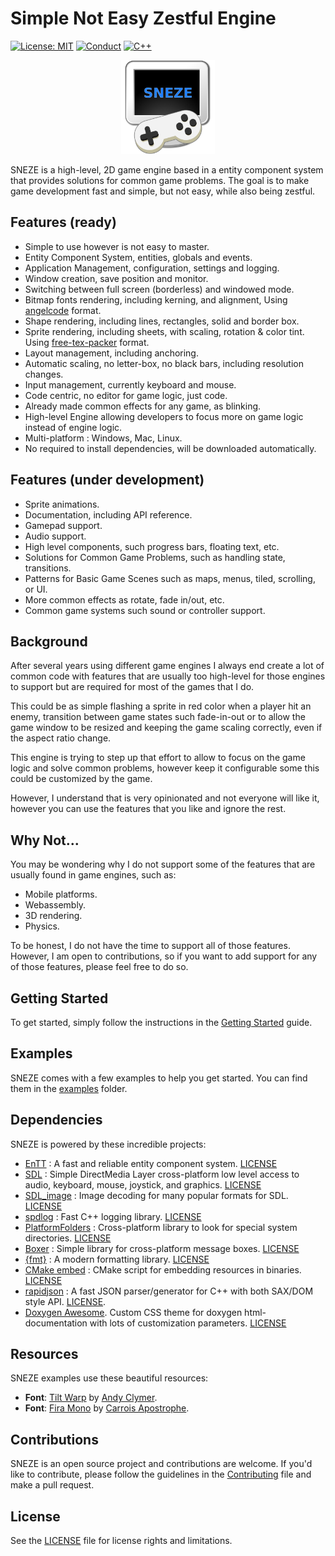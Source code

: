 # Simple Not Easy Zestful Engine
[![License: MIT](https://img.shields.io/badge/License-MIT-yellow.svg?style=for-the-badge)](https://opensource.org/licenses/MIT)
[![Conduct](https://img.shields.io/badge/Conduct-Covenat%202.0-yellow.svg?style=for-the-badge)](https://www.contributor-covenant.org/version/2/0/code_of_conduct/)
[![C++](https://img.shields.io/badge/20-yellow.svg?style=for-the-badge&logo=c%2B%2B&logoColor=white&labelColor=gray)](https://en.cppreference.com/w/cpp/20)

<p align ="center">
  <img src="lib/media/sprites/sneze.png" width="150" alt="sneze logo">
</p>

SNEZE is a high-level, 2D game engine based in a entity component system that provides solutions for common game problems. The goal is to make game development fast and simple, but not easy, while also being zestful.

## Features (ready)
- Simple to use however is not easy to master.
- Entity Component System, entities, globals and events.
- Application Management, configuration, settings and logging.
- Window creation, save position and monitor.
- Switching between full screen (borderless) and windowed mode.
- Bitmap fonts rendering, including kerning, and alignment, Using [angelcode](https://www.angelcode.com/products/bmfont/) format.
- Shape rendering, including lines, rectangles, solid and border box.
- Sprite rendering, including sheets, with scaling, rotation & color tint. Using [free-tex-packer](http://free-tex-packer.com/) format.
- Layout management, including anchoring.
- Automatic scaling, no letter-box, no black bars, including resolution changes.
- Input management, currently keyboard and mouse.
- Code centric, no editor for game logic, just code.
- Already made common effects for any game, as blinking.
- High-level Engine allowing developers to focus more on game logic instead of engine logic.
- Multi-platform : Windows, Mac, Linux.
- No required to install dependencies, will be downloaded automatically.

## Features (under development)
- Sprite animations.
- Documentation, including API reference.
- Gamepad support.
- Audio support.
- High level components, such progress bars, floating text, etc.
- Solutions for Common Game Problems, such as handling state, transitions.
- Patterns for Basic Game Scenes such as maps, menus, tiled, scrolling, or UI.
- More common effects as rotate, fade in/out, etc.
- Common game systems such sound or controller support.

## Background
After several years using different game engines I always end create a lot of common code with features that are usually too high-level for those engines to support but are required for most of the games that I do. 

This could be as simple flashing a sprite in red color when a player hit an enemy, transition between game states such fade-in-out or to allow the game window to be resized and keeping the game scaling correctly, even if the aspect ratio change.

This engine is trying to step up that effort to allow to focus on the game logic and solve common problems, however keep it configurable some this could be customized by the game.

However, I understand that is very opinionated and not everyone will like it, however you can use the features that you like and ignore the rest.

## Why Not...

You may be wondering why I do not support some of the features that are usually found in game engines, such as:

- Mobile platforms.
- Webassembly.
- 3D rendering.
- Physics.

To be honest, I do not have the time to support all of those features. However, I am open to contributions, so if you want to add support for any of those features, please feel free to do so.

## Getting Started
To get started, simply follow the instructions in the [Getting Started](GETTING_STARTED.MD) guide.

## Examples

SNEZE comes with a few examples to help you get started. You can find them in the [examples](examples/README.md) folder.

## Dependencies

SNEZE is powered by these incredible projects:

- [EnTT](https://github.com/skypjack/entt) : A fast and reliable entity component system. [LICENSE](https://github.com/skypjack/entt/blob/master/LICENSE)
- [SDL](https://www.libsdl.org/) : Simple DirectMedia Layer cross-platform low level access to  audio, keyboard, mouse, joystick, and graphics. [LICENSE](https://www.libsdl.org/license.php)
- [SDL_image](https://github.com/libsdl-org/SDL_image) : Image decoding for many popular formats for SDL. [LICENSE](https://github.com/libsdl-org/SDL_image/blob/main/LICENSE.txt)
- [spdlog](https://github.com/gabime/spdlog) : Fast C++ logging library. [LICENSE](https://github.com/gabime/spdlog/blob/v1.x/LICENSE)
- [PlatformFolders](https://github.com/sago007/PlatformFolders) : Cross-platform library to look for special system directories. [LICENSE](https://github.com/sago007/PlatformFolders/blob/master/LICENSE)
- [Boxer](https://github.com/aaronmjacobs/Boxer) : Simple library for cross-platform message boxes. [LICENSE](https://github.com/aaronmjacobs/Boxer/blob/master/LICENSE)
- [{fmt}](https://github.com/fmtlib/fmt) : A modern formatting library. [LICENSE](https://github.com/fmtlib/fmt/blob/master/LICENSE.rst)
- [CMake embed](https://github.com/MiSo1289/cmake-embed) : CMake script for embedding resources in binaries. [LICENSE](https://github.com/MiSo1289/cmake-embed/blob/master/LICENSE)
- [rapidjson](https://github.com/Tencent/rapidjson) : A fast JSON parser/generator for C++ with both SAX/DOM style API. [LICENSE](https://github.com/Tencent/rapidjson/blob/master/license.txt). 
- [Doxygen Awesome](https://github.com/jothepro/doxygen-awesome-css). Custom CSS theme for doxygen html-documentation with lots of customization parameters. [LICENSE](https://github.com/jothepro/doxygen-awesome-css/blob/main/LICENSE)

## Resources

SNEZE examples use these beautiful resources:

- **Font**: [Tilt Warp](https://fonts.google.com/specimen/Tilt+Warp) by [Andy Clymer](https://github.com/andyclymer).
- **Font**: [Fira Mono](https://fonts.google.com/specimen/Fira+Mono) by [Carrois Apostrophe](https://carrois.com/).

## Contributions

SNEZE is an open source project and contributions are welcome. If you'd like to contribute, please follow the guidelines in the [Contributing](CONTRIBUTING.md) file and make a pull request.

## License
See the [LICENSE](https://github.com/juan-medina/sneze/blob/main/LICENSE) file for license rights and limitations.
